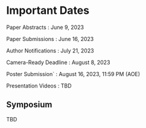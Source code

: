 # Important Dates

Paper Abstracts
: June 9, 2023

Paper Submissions
: June 16, 2023

Author Notifications
: July 21, 2023

Camera-Ready Deadline
: August 8, 2023

Poster Submission`
: August 16, 2023, 11:59 PM (AOE)

Presentation Videos
: TBD

## Symposium
TBD
<!--
 ** October 22, 2023 **
-->